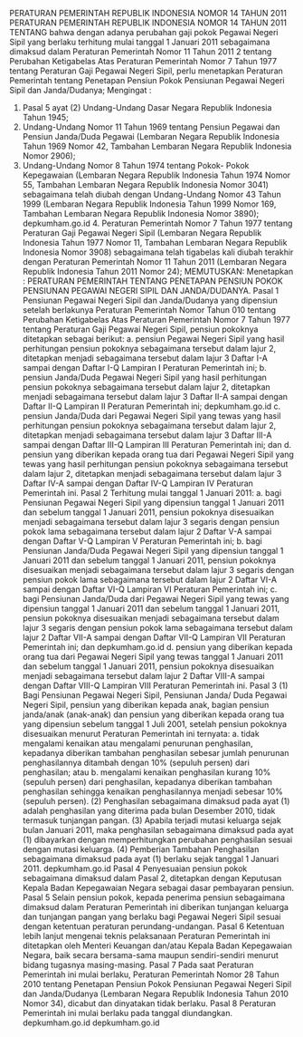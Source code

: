  PERATURAN PEMERINTAH REPUBLIK INDONESIA NOMOR 14 TAHUN 2011 PERATURAN PEMERINTAH REPUBLIK INDONESIA NOMOR 14 TAHUN 2011 TENTANG bahwa dengan adanya perubahan gaji pokok Pegawai Negeri Sipil yang berlaku terhitung mulai tanggal 1 Januari 2011 sebagaimana dimaksud dalam Peraturan Pemerintah Nomor 11 Tahun 2011 2 tentang Perubahan Ketigabelas Atas Peraturan Pemerintah Nomor 7 Tahun 1977 tentang Peraturan Gaji Pegawai Negeri Sipil, perlu menetapkan Peraturan Pemerintah tentang Penetapan Pensiun Pokok Pensiunan Pegawai Negeri Sipil dan Janda/Dudanya;
Mengingat :

1. Pasal 5 ayat (2) Undang-Undang Dasar Negara Republik Indonesia Tahun 1945;
2. Undang-Undang Nomor 11 Tahun 1969 tentang Pensiun Pegawai dan Pensiun Janda/Duda Pegawai (Lembaran Negara Republik Indonesia Tahun 1969 Nomor 42, Tambahan Lembaran Negara Republik Indonesia Nomor 2906);
3. Undang-Undang Nomor 8 Tahun 1974 tentang Pokok- Pokok Kepegawaian (Lembaran Negara Republik Indonesia Tahun 1974 Nomor 55, Tambahan Lembaran Negara Republik Indonesia Nomor 3041) sebagaimana telah diubah dengan Undang-Undang Nomor 43 Tahun 1999 (Lembaran Negara Republik Indonesia Tahun 1999 Nomor 169, Tambahan Lembaran Negara Republik Indonesia Nomor 3890); depkumham.go.id 4. Peraturan Pemerintah Nomor 7 Tahun 1977 tentang Peraturan Gaji Pegawai Negeri Sipil (Lembaran Negara Republik Indonesia Tahun 1977 Nomor 11, Tambahan Lembaran Negara Republik Indonesia Nomor 3908) sebagaimana telah tigabelas kali diubah terakhir dengan Peraturan Pemerintah Nomor 11 Tahun 2011 (Lembaran Negara Republik Indonesia Tahun 2011 Nomor 24);
MEMUTUSKAN:
 Menetapkan : PERATURAN PEMERINTAH TENTANG PENETAPAN PENSIUN POKOK PENSIUNAN PEGAWAI NEGERI SIPIL DAN JANDA/DUDANYA. Pasal 1 Pensiunan Pegawai Negeri Sipil dan Janda/Dudanya yang dipensiun setelah berlakunya Peraturan Pemerintah Nomor Tahun 010 tentang Perubahan Ketigabelas Atas Peraturan Pemerintah Nomor 7 Tahun 1977 tentang Peraturan Gaji Pegawai Negeri Sipil, pensiun pokoknya ditetapkan sebagai berikut:
a. pensiun Pegawai Negeri Sipil yang hasil perhitungan pensiun pokoknya sebagaimana tersebut dalam lajur 2, ditetapkan menjadi sebagaimana tersebut dalam lajur 3 Daftar I-A sampai dengan Daftar I-Q Lampiran I Peraturan Pemerintah ini;
b. pensiun Janda/Duda Pegawai Negeri Sipil yang hasil perhitungan pensiun pokoknya sebagaimana tersebut dalam lajur 2, ditetapkan menjadi sebagaimana tersebut dalam lajur 3 Daftar II-A sampai dengan Daftar II-Q Lampiran II Peraturan Pemerintah ini; depkumham.go.id c. pensiun Janda/Duda dari Pegawai Negeri Sipil yang tewas yang hasil perhitungan pensiun pokoknya sebagaimana tersebut dalam lajur 2, ditetapkan menjadi sebagaimana tersebut dalam lajur 3 Daftar III-A sampai dengan Daftar III-Q Lampiran III Peraturan Pemerintah ini; dan
d. pensiun yang diberikan kepada orang tua dari Pegawai Negeri Sipil yang tewas yang hasil perhitungan pensiun pokoknya sebagaimana tersebut dalam lajur 2, ditetapkan menjadi sebagaimana tersebut dalam lajur 3 Daftar IV-A sampai dengan Daftar IV-Q Lampiran IV Peraturan Pemerintah ini. Pasal 2 Terhitung mulai tanggal 1 Januari 2011:
a. bagi Pensiunan Pegawai Negeri Sipil yang dipensiun tanggal 1 Januari 2011 dan sebelum tanggal 1 Januari 2011, pensiun pokoknya disesuaikan menjadi sebagaimana tersebut dalam lajur 3 segaris dengan pensiun pokok lama sebagaimana tersebut dalam lajur 2 Daftar V-A sampai dengan Daftar V-Q Lampiran V Peraturan Pemerintah ini;
b. bagi Pensiunan Janda/Duda Pegawai Negeri Sipil yang dipensiun tanggal 1 Januari 2011 dan sebelum tanggal 1 Januari 2011, pensiun pokoknya disesuaikan menjadi sebagaimana tersebut dalam lajur 3 segaris dengan pensiun pokok lama sebagaimana tersebut dalam lajur 2 Daftar VI-A sampai dengan Daftar VI-Q Lampiran VI Peraturan Pemerintah ini;
c. bagi Pensiunan Janda/Duda dari Pegawai Negeri Sipil yang tewas yang dipensiun tanggal 1 Januari 2011 dan sebelum tanggal 1 Januari 2011, pensiun pokoknya disesuaikan menjadi sebagaimana tersebut dalam lajur 3 segaris dengan pensiun pokok lama sebagaimana tersebut dalam lajur 2 Daftar VII-A sampai dengan Daftar VII-Q Lampiran VII Peraturan Pemerintah ini; dan depkumham.go.id d. pensiun yang diberikan kepada orang tua dari Pegawai Negeri Sipil yang tewas tanggal 1 Januari 2011 dan sebelum tanggal 1 Januari 2011, pensiun pokoknya disesuaikan menjadi sebagaimana tersebut dalam lajur 2 Daftar VIII-A sampai dengan Daftar VIII-Q Lampiran VIII Peraturan Pemerintah ini. Pasal 3 (1) Bagi Pensiunan Pegawai Negeri Sipil, Pensiunan Janda/ Duda Pegawai Negeri Sipil, pensiun yang diberikan kepada anak, bagian pensiun janda/anak (anak-anak) dan pensiun yang diberikan kepada orang tua yang dipensiun sebelum tanggal 1 Juli 2001, setelah pensiun pokoknya disesuaikan menurut Peraturan Pemerintah ini ternyata:
a. tidak mengalami kenaikan atau mengalami penurunan penghasilan, kepadanya diberikan tambahan penghasilan sebesar jumlah penurunan penghasilannya ditambah dengan 10% (sepuluh persen) dari penghasilan; atau
b. mengalami kenaikan penghasilan kurang 10% (sepuluh persen) dari penghasilan, kepadanya diberikan tambahan penghasilan sehingga kenaikan penghasilannya menjadi sebesar 10% (sepuluh persen). (2) Penghasilan sebagaimana dimaksud pada ayat (1) adalah penghasilan yang diterima pada bulan Desember 2010, tidak termasuk tunjangan pangan.
(3) Apabila terjadi mutasi keluarga sejak bulan Januari 2011, maka penghasilan sebagaimana dimaksud pada ayat (1) dibayarkan dengan memperhitungkan perubahan penghasilan sesuai dengan mutasi keluarga.
(4) Pemberian Tambahan Penghasilan sebagaimana dimaksud pada ayat (1) berlaku sejak tanggal 1 Januari 2011. depkumham.go.id
Pasal 4
Penyesuaian pensiun pokok sebagaimana dimaksud dalam Pasal 2, ditetapkan dengan Keputusan Kepala Badan Kepegawaian Negara sebagai dasar pembayaran pensiun. Pasal 5 Selain pensiun pokok, kepada penerima pensiun sebagaimana dimaksud dalam Peraturan Pemerintah ini diberikan tunjangan keluarga dan tunjangan pangan yang berlaku bagi Pegawai Negeri Sipil sesuai dengan ketentuan peraturan perundang-undangan. Pasal 6 Ketentuan lebih lanjut mengenai teknis pelaksanaan Peraturan Pemerintah ini ditetapkan oleh Menteri Keuangan dan/atau Kepala Badan Kepegawaian Negara, baik secara bersama-sama maupun sendiri-sendiri menurut bidang tugasnya masing-masing. Pasal 7 Pada saat Peraturan Pemerintah ini mulai berlaku, Peraturan Pemerintah Nomor 28 Tahun 2010 tentang Penetapan Pensiun Pokok Pensiunan Pegawai Negeri Sipil dan Janda/Dudanya (Lembaran Negara Republik Indonesia Tahun 2010 Nomor 34), dicabut dan dinyatakan tidak berlaku. Pasal 8 Peraturan Pemerintah ini mulai berlaku pada tanggal diundangkan. depkumham.go.id depkumham.go.id